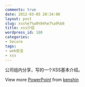```yaml
---
comments: true
date: 2012-03-05 20:34:06
layout: post
slug: xss%e7%a0%94%e7%a9%b6
title: xss介绍
wordpress_id: 180
categories:
- Secure
tags:
- web安全
- xss
---
```


公司组内分享，写的一个XSS基本介绍。


View more [PowerPoint](http://www.slideshare.net/thecroaker/death-by-powerpoint) from [kenshin ](http://www.slideshare.net/xiha211)

